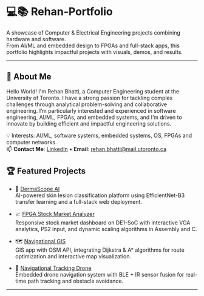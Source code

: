 # 💻📚 Rehan-Portfolio  

A showcase of Computer & Electrical Engineering projects combining hardware and software.  
From AI/ML and embedded design to FPGAs and full-stack apps, this portfolio highlights impactful projects with visuals, demos, and results.  

---

## 👋 About Me  
Hello World! I'm Rehan Bhatti, a Computer Engineering student at the University of Toronto. I have a strong passion for tackling complex challenges through analytical problem-solving and collaborative engineering. I’m particularly interested and experienced in software engineering, AI/ML, FPGAs, and embedded systems, and I’m driven to innovate by building efficient and impactful engineering solutions.

💡 Interests: AI/ML, software systems, embedded systems, OS, FPGAs and computer networks.  
📫 **Contact Me**: [LinkedIn](https://www.linkedin.com/in/rehan-bhatti-34a07b233) • **Email**: rehan.bhatti@mail.utoronto.ca

## 🏆 Featured Projects  

- 🔬 [DermaScope AI](./projects/DermaScope-AI/README.md)  
  AI-powered skin lesion classification platform using EfficientNet-B3 transfer learning and a full-stack web deployment.  

- 📈 [FPGA Stock Market Analyzer](./projects/FPGA-Stock-Market-Analyzer/README.md)  
  Responsive stock market dashboard on DE1-SoC with interactive VGA analytics, PS2 input, and dynamic scaling algorithms in Assembly and C.  

- 🗺️ [Navigational GIS](./projects/Navigational-GIS/README.md)  
  GIS app with OSM API, integrating Dijkstra & A* algorithms for route optimization and interactive map visualization.  

- 🚁 [Navigational Tracking Drone](./projects/Navigational-Tracking-Drone/README.md)  
  Embedded drone navigation system with BLE + IR sensor fusion for real-time path tracking and obstacle avoidance.  

---  
